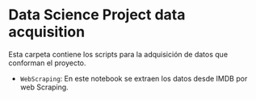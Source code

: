 # Data Science Project data acquisition
Esta carpeta contiene los scripts para la adquisición de datos que conforman el proyecto.

* `WebScraping`: En este notebook se extraen los datos desde IMDB por web Scraping.

